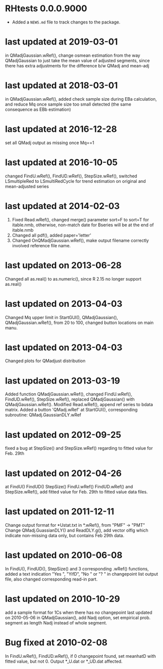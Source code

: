 # RHtests 0.0.0.9000

* Added a `NEWS.md` file to track changes to the package.

# last updated at 2019-03-01
in QMadjGaussian.wRef(), change osmean estimation from the way QMadjGaussian to just take the
mean value of adjusted segments, since there has extra adjustments for the difference b/w
QMadj and mean-adj

# last updated at 2018-03-01
in QMadjGaussian.wRef(), added check sample size during EBa calculation, and reduce Mq once
  sample size too small detected (the same consequence as EBb estimation)

# last updated at 2016-12-28
set all QMadj output as missing once Mq==1

# last updated at 2016-10-05
changed FindU.wRef(), FindUD.wRef(), StepSize.wRef(), switched LSmultipleRed to LSmultiRedCycle
for trend estimation on original and mean-adjusted series

# last updated at 2014-02-03
1) Fixed Read.wRef(), changed merge() parameter sort=F to sort=T for itable.nmb, otherwise, 
non-match date for Bseries will be at the end of itable.nmb
2) Changed all pdf(), added paper='letter'
3) Changed OnQMadjGaussian.wRef(), make output filename correctly involved reference file name.

# last updated on 2013-06-28
Changed all as.real() to as.numeric(), since R 2.15 no longer support as.real()

# last updated on 2013-04-03
Changed Mq upper limit in StartGUI(), QMadjGaussian(), QMadjGaussian.wRef(), from 20 to 100,
changed button locations on main manu.

# last updated on 2013-04-03
Changed plots for QMadjust distribution

# last updated on 2013-03-19
Added function QMadjGaussian.wRef(), changed FindU.wRef(), FindUD.wRef(), 
  StepSize.wRef(), replaced QMadjGaussian() with QMadjGaussian.wRef().
  Modified Read.wRef(), append ref series to bdata matrix.
Added a button 'QMadj.wRef' at StartGUI(), corresponding subroutine: QMadj.GaussianDLY.wRef

# last updated on 2012-09-25
fixed a bug at StepSize() and StepSize.wRef() regarding to fitted value for Feb. 29th 

# last updated on 2012-04-26
at FindU() FindUD() StepSize() FindU.wRef() FindUD.wRef() and 
StepSize.wRef(), add fitted value for Feb. 29th to fitted 
value data files.

# last updated on 2011-12-11
Change output format for *Ustat.txt in *.wRef(), from "PMF" -> "PMT"
Change QMadj.GuassianDLY() and ReadDLY.g(), add vector olflg which indicate
  non-missing data only, but contains Feb 29th data.

# last updated on 2010-06-08
  In FindU(), FindUD(), StepSize() and 3 corresponding .wRef() functions,
  added a text indication "Yes ", "YifD", "No  " or "?   " in changepoint list
  output file, also changed corresponding read-in part.

# last updated on 2010-10-29
add a sample format for 1Cs when there has no changepoint
last updated on 2010-05-06
in QMadjGaussian(), add Nadj option, set empirical prob. segment as length
Nadj instead of whole segment.

# Bug fixed at 2010-02-08
In FindU.wRef(), FindUD.wRef(), if 0 changepoint found, set meanhatD with
  fitted value, but not 0. Output *_U.dat or *_UD.dat affected.

